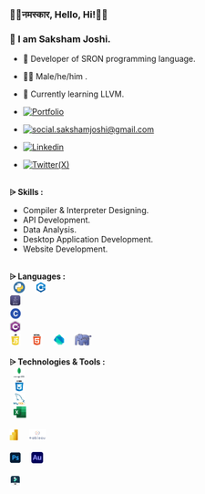 ### 👏🏻नमस्कार, Hello, Hi!🙏🏻
### 🔰 I am Saksham Joshi.
- 🚩 Developer of SRON programming language.
- 👦🏻 Male/he/him .
- 🌱 Currently learning LLVM.
 
- <a href="https://sakshamjoshi.netlify.app/"><img src="https://img.shields.io/badge/Visit_my-Portfolio-blue" alt="Portfolio"></a>
-  <a href="mailto:social.sakshamjoshi@gmail.com"> <img src="https://img.shields.io/badge/-social.sakshamjoshi@gmail.com-c14438?style=flat-square&logo=Gmail&logoColor=blue&link=mailto:social.sakshamjoshi@gmail.com" alt="social.sakshamjoshi@gmail.com"> </a>
-  <a href="https://www.linkedin.com/in/sakshamjoshi27"> <img src="https://img.shields.io/badge/LinkedIn-blue?logo=linkedin&logoColor=white&style=for-the-badge" alt="Linkedin"> </a>
-  <a href="https://twitter.com/Sakshamjoshi27"> <img src="https://img.shields.io/twitter/follow/SakshamJoshi" alt="Twitter(X)"> </a>

\
**⩥ Skills :**
- Compiler & Interpreter Designing.
- API Development.
- Data Analysis.
- Desktop Application Development.
- Website Development.
  
\
**⩥ Languages :**\
<code> <img height="20" src="./images/python.png" alt="Python"> </code>
<code> <img height="20" src="./images/c++.png" alt="C++"> </code>
<code> <img height="20" src="./images/java.png" alt="Java"> </code>
<code> <img height="20" src="./images/c_language.png" alt="C"> </code>
<code> <img height="20" src="./images/csharp.png" alt="C#"> </code>
<code> <img height="20" src="./images/javascript.png" alt="Javascript"> </code>
<code> <img height="20" src="./images/html.png" alt="Html"> </code>
<code> <img height="20" src="./images/dart.png" alt="Dart"> </code>
<code> <img height="20" src="./images/php.png" alt="PHP"> </code>
\
\
**⩥ Technologies & Tools :**\
<code> <img height="20" src="./images/mongodb.png" alt="mongodb"> </code>
<code> <img height="20" src="./images/css.png" alt="CSS"> </code>
<code> <img height="20" src="./images/mysql.png" alt="Mysql"> </code>
<code> <img height="20" src="./images/excel.png" alt="Excel"> </code>
<code> <img height="20" src="./images/powerbi.png" alt="powerbi"> </code>
<code> <img height="20" src="./images/tableau.png" alt="tableau"> </code>
<code> <img height="20" src="./images/photoshop.png" alt="photoshop"> </code>
<code> <img height="20" src="./images/audition.png" alt="audition"> </code>
<code> <img height="20" src="./images/filmora.png" alt="filmora"> </code>




<!--
**saksham-joshi/saksham-joshi** is a ✨ _special_ ✨ repository because its `README.md` (this file) appears on your GitHub profile.

Here are some ideas to get you started:

- 🔭 I’m currently working on ...
- 🌱 I’m currently learning ...
- 👯 I’m looking to collaborate on ...
- 🤔 I’m looking for help with ...
- 💬 Ask me about ...
- 📫 How to reach me: ...
- 😄 Pronouns: ...
- ⚡ Fun fact: ...
-->
